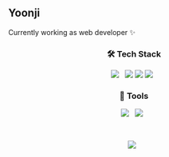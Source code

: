 ## Yoonji

Currently working as web developer ✨

<h3 align="center"><b>🛠 Tech Stack</b></h3>
<p align="center">
<img src="https://img.shields.io/badge/Vue.js-4FC08D?style=flat-square&logo=Vue.js&logoColor=white"/></a> &nbsp
<img src="https://img.shields.io/badge/Java-e39402?style=flat-square&logo=Java&logoColor=white"/>
<img src="https://img.shields.io/badge/MySQL-4479A1?style=flat-square&logo=MySQL&logoColor=white"/>
<img src="https://img.shields.io/badge/Amazon AWS-232F3E?style=flat-square&logo=Amazon%20AWS&logoColor=white"/></a> &nbsp
</p>

<h3 align="center"><b>🔧 Tools </b></h3>
<p align="center">
<img src="https://img.shields.io/badge/Notion-4C0B5F?style=flat-square&logo=Notion&logoColor=white"/></a> &nbsp 
<img src="https://img.shields.io/badge/Slack-61210B?style=flat-square&logo=Slack&logoColor=white"/></a> &nbsp 
</p> </br>
<p align="center">
  <img src="https://github-readme-stats.vercel.app/api?username=KSYoonji&show_icons=true&theme=radical"/></a> &nbsp 
</p>

